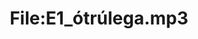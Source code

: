 ---
title: File:E1_ótrúlega.mp3
recording of: ótrúlega
reading speed: slow
speaker: E
license: CC0
---